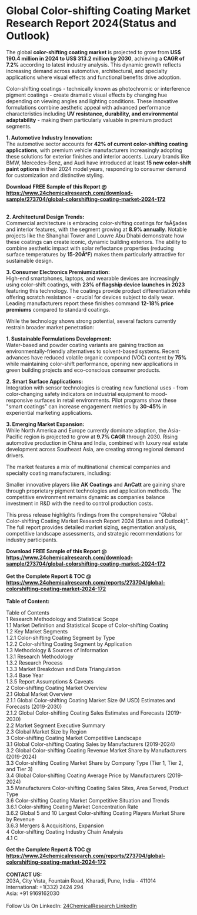 <h1>Global Color-shifting Coating Market Research Report 2024(Status and Outlook)</h1><p>The global <strong>color-shifting coating market</strong> is projected to grow from <strong>US$ 190.4 million in 2024 to US$ 313.2 million by 2030</strong>, achieving a <strong>CAGR of 7.2%</strong> according to latest industry analysis. This dynamic growth reflects increasing demand across automotive, architectural, and specialty applications where visual effects and functional benefits drive adoption.</p><p>Color-shifting coatings - technically known as photochromic or interference pigment coatings - create dramatic visual effects by changing hue depending on viewing angles and lighting conditions. These innovative formulations combine aesthetic appeal with advanced performance characteristics including <strong>UV resistance, durability, and environmental adaptability</strong> - making them particularly valuable in premium product segments.</p><p><strong>1. Automotive Industry Innovation:</strong><br>
The automotive sector accounts for <strong>42% of current color-shifting coating applications</strong>, with premium vehicle manufacturers increasingly adopting these solutions for exterior finishes and interior accents. Luxury brands like BMW, Mercedes-Benz, and Audi have introduced at least <strong>15 new color-shift paint options</strong> in their 2024 model years, responding to consumer demand for customization and distinctive styling.</p><div><b>Download FREE Sample of this Report @ 
            <a href="https://www.24chemicalresearch.com/download-sample/273704/global-colorshifting-coating-market-2024-172">
            https://www.24chemicalresearch.com/download-sample/273704/global-colorshifting-coating-market-2024-172</a></b></div><br><p><strong>2. Architectural Design Trends:</strong><br>
Commercial architecture is embracing color-shifting coatings for faÃ§ades and interior features, with the segment growing at <strong>8.9% annually</strong>. Notable projects like the Shanghai Tower and Louvre Abu Dhabi demonstrate how these coatings can create iconic, dynamic building exteriors. The ability to combine aesthetic impact with solar reflectance properties (reducing surface temperatures by <strong>15-20Â°F</strong>) makes them particularly attractive for sustainable design.</p><p><strong>3. Consumer Electronics Premiumization:</strong><br>
High-end smartphones, laptops, and wearable devices are increasingly using color-shift coatings, with <strong>23% of flagship device launches in 2023</strong> featuring this technology. The coatings provide product differentiation while offering scratch resistance - crucial for devices subject to daily wear. Leading manufacturers report these finishes command <strong>12-18% price premiums</strong> compared to standard coatings.</p><p>While the technology shows strong potential, several factors currently restrain broader market penetration:</p><p><strong>1. Sustainable Formulations Development:</strong><br>
Water-based and powder coating variants are gaining traction as environmentally-friendly alternatives to solvent-based systems. Recent advances have reduced volatile organic compound (VOC) content by <strong>75%</strong> while maintaining color-shift performance, opening new applications in green building projects and eco-conscious consumer products.</p><p><strong>2. Smart Surface Applications:</strong><br>
Integration with sensor technologies is creating new functional uses - from color-changing safety indicators on industrial equipment to mood-responsive surfaces in retail environments. Pilot programs show these "smart coatings" can increase engagement metrics by <strong>30-45%</strong> in experiential marketing applications.</p><p><strong>3. Emerging Market Expansion:</strong><br>
While North America and Europe currently dominate adoption, the Asia-Pacific region is projected to grow at <strong>9.7% CAGR</strong> through 2030. Rising automotive production in China and India, combined with luxury real estate development across Southeast Asia, are creating strong regional demand drivers.</p><p>The market features a mix of multinational chemical companies and specialty coating manufacturers, including:</p><p>Smaller innovative players like <strong>AK Coatings</strong> and <strong>AnCatt</strong> are gaining share through proprietary pigment technologies and application methods. The competitive environment remains dynamic as companies balance investment in R&amp;D with the need to control production costs.</p><p>This press release highlights findings from the comprehensive "Global Color-shifting Coating Market Research Report 2024 (Status and Outlook)". The full report provides detailed market sizing, segmentation analysis, competitive landscape assessments, and strategic recommendations for industry participants.</p><div><b>Download FREE Sample of this Report @ 
            <a href="https://www.24chemicalresearch.com/download-sample/273704/global-colorshifting-coating-market-2024-172">
            https://www.24chemicalresearch.com/download-sample/273704/global-colorshifting-coating-market-2024-172</a></b></div><br><div><b>Get the Complete Report & TOC @ 
            <a href="https://www.24chemicalresearch.com/reports/273704/global-colorshifting-coating-market-2024-172">
            https://www.24chemicalresearch.com/reports/273704/global-colorshifting-coating-market-2024-172</a></b></div><br>
            <b>Table of Content:</b><p>Table of Contents<br />
1 Research Methodology and Statistical Scope<br />
1.1 Market Definition and Statistical Scope of Color-shifting Coating<br />
1.2 Key Market Segments<br />
1.2.1 Color-shifting Coating Segment by Type<br />
1.2.2 Color-shifting Coating Segment by Application<br />
1.3 Methodology & Sources of Information<br />
1.3.1 Research Methodology<br />
1.3.2 Research Process<br />
1.3.3 Market Breakdown and Data Triangulation<br />
1.3.4 Base Year<br />
1.3.5 Report Assumptions & Caveats<br />
2 Color-shifting Coating Market Overview<br />
2.1 Global Market Overview<br />
2.1.1 Global Color-shifting Coating Market Size (M USD) Estimates and Forecasts (2019-2030)<br />
2.1.2 Global Color-shifting Coating Sales Estimates and Forecasts (2019-2030)<br />
2.2 Market Segment Executive Summary<br />
2.3 Global Market Size by Region<br />
3 Color-shifting Coating Market Competitive Landscape<br />
3.1 Global Color-shifting Coating Sales by Manufacturers (2019-2024)<br />
3.2 Global Color-shifting Coating Revenue Market Share by Manufacturers (2019-2024)<br />
3.3 Color-shifting Coating Market Share by Company Type (Tier 1, Tier 2, and Tier 3)<br />
3.4 Global Color-shifting Coating Average Price by Manufacturers (2019-2024)<br />
3.5 Manufacturers Color-shifting Coating Sales Sites, Area Served, Product Type<br />
3.6 Color-shifting Coating Market Competitive Situation and Trends<br />
3.6.1 Color-shifting Coating Market Concentration Rate<br />
3.6.2 Global 5 and 10 Largest Color-shifting Coating Players Market Share by Revenue<br />
3.6.3 Mergers & Acquisitions, Expansion<br />
4 Color-shifting Coating Industry Chain Analysis<br />
4.1 C</p><div><b>Get the Complete Report & TOC @ 
            <a href="https://www.24chemicalresearch.com/reports/273704/global-colorshifting-coating-market-2024-172">
            https://www.24chemicalresearch.com/reports/273704/global-colorshifting-coating-market-2024-172</a></b></div><br><b>CONTACT US:</b><br>
            203A, City Vista, Fountain Road, Kharadi, Pune, India - 411014<br>
            International: +1(332) 2424 294<br>
            Asia: +91 9169162030 <br><br>
            Follow Us On LinkedIn: <a href="https://www.linkedin.com/company/24chemicalresearch/">24ChemicalResearch LinkedIn</a>